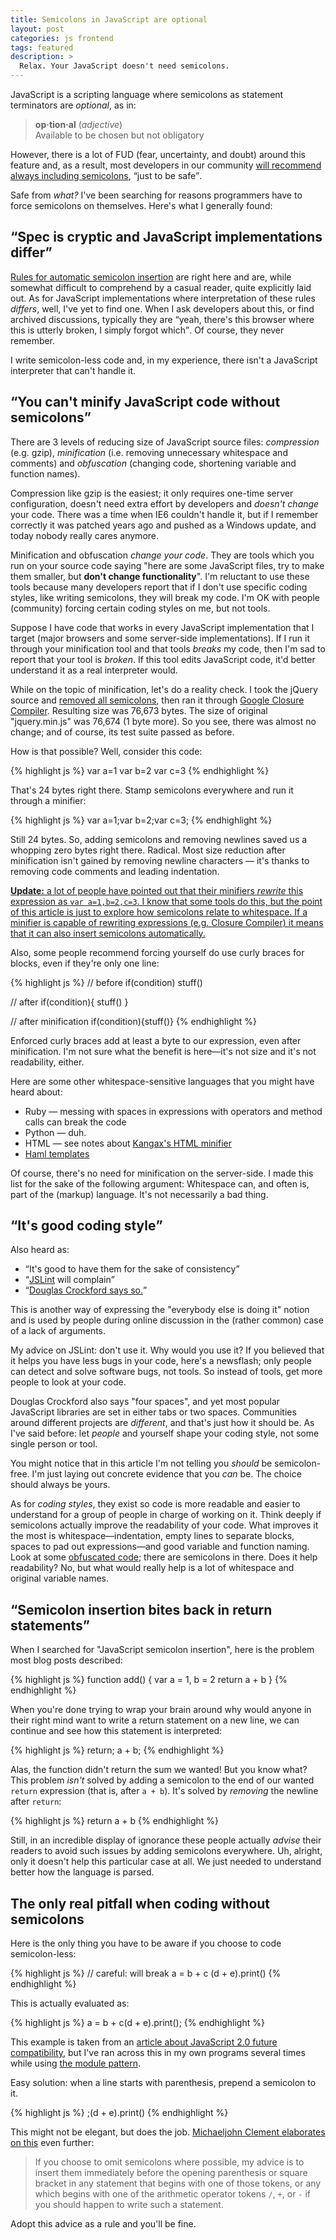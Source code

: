 ```yaml
---
title: Semicolons in JavaScript are optional
layout: post
categories: js frontend
tags: featured
description: >
  Relax. Your JavaScript doesn't need semicolons.
---
```


JavaScript is a scripting language where semicolons as statement terminators are *optional*, as in:

> <strong>op·tion·al</strong> (<i>adjective</i>)  
> Available to be chosen but not obligatory

However, there is a lot of FUD (fear, uncertainty, and doubt) around this feature and, as a result, most developers in our community [will recommend always including semicolons][so], <q>just to be safe</q>.

Safe from *what?* I've been searching for reasons programmers have to force semicolons on themselves. Here's what I generally found:


## <q>Spec is cryptic and JavaScript implementations differ</q>

[Rules for automatic semicolon insertion][insertion] are right here and are, while somewhat difficult to comprehend by a casual reader, quite explicitly laid out. As for JavaScript implementations where interpretation of these rules *differs*, well, I've yet to find one. When I ask developers about this, or find archived discussions, typically they are <q>yeah, there's this browser where this is utterly broken, I simply forgot which</q>. Of course, they never remember.

I write semicolon-less code and, in my experience, there isn't a JavaScript interpreter that can't handle it.


## <q>You can't minify JavaScript code without semicolons</q>

There are 3 levels of reducing size of JavaScript source files: *compression* (e.g. gzip), *minification* (i.e. removing unnecessary whitespace and comments) and *obfuscation* (changing code, shortening variable and function names).

Compression like gzip is the easiest; it only requires one-time server configuration, doesn't need extra effort by developers and *doesn't change* your code. There was a time when IE6 couldn't handle it, but if I remember correctly it was patched years ago and pushed as a Windows update, and today nobody really cares anymore.

Minification and obfuscation *change your code*. They are tools which you run on your source code saying "here are some JavaScript files, try to make them smaller, but **don't change functionality**". I'm reluctant to use these tools because many developers report that if I don't use specific coding styles, like writing semicolons, they will break my code. I'm OK with people (community) forcing certain coding styles on me, but not tools.

Suppose I have code that works in every JavaScript implementation that I target (major browsers and some server-side implementations). If I run it through your minification tool and that tools *breaks* my code, then I'm sad to report that your tool is *broken*. If this tool edits JavaScript code, it'd better understand it as a real interpreter would.

While on the topic of minification, let's do a reality check. I took the jQuery source and [removed all semicolons][removed], then ran it through [Google Closure Compiler][compiler]. Resulting size was 76,673 bytes. The size of original "jquery.min.js" was 76,674 (1 byte more). So you see, there was almost no change; and of course, its test suite passed as before.

How is that possible? Well, consider this code:

{% highlight js %}
var a=1
var b=2
var c=3
{% endhighlight %}

That's 24 bytes right there. Stamp semicolons everywhere and run it through a minifier:

{% highlight js %}
var a=1;var b=2;var c=3;
{% endhighlight %}

Still 24 bytes. So, adding semicolons and removing newlines saved us a whopping zero bytes right there. Radical. Most size reduction after minification isn't gained by removing newline characters — it's thanks to removing code comments and leading indentation.

<ins>**Update:** a lot of people have pointed out that their minifiers *rewrite*
this expression as `var a=1,b=2,c=3`. I know that some tools do this, but the
point of this article is just to explore how semicolons relate to whitespace. If
a minifier is capable of rewriting expressions (e.g. Closure Compiler) it means
that it can also insert semicolons automatically.</ins>

Also, some people recommend forcing yourself do use curly braces for blocks, even if they're only one line:

{% highlight js %}
// before
if(condition) stuff()

// after
if(condition){
  stuff()
}

// after minification
if(condition){stuff()}
{% endhighlight %}

Enforced curly braces add at least a byte to our expression, even after minification. I'm not sure what the benefit is here—it's not size and it's not readability, either.

Here are some other whitespace-sensitive languages that you might have heard about:

* Ruby — messing with spaces in expressions with operators and method calls can break the code
* Python — duh.
* HTML — see notes about [Kangax's HTML minifier][html]
* [Haml templates][haml]

Of course, there's no need for minification on the server-side. I made this list for the sake of the following argument: Whitespace can, and often is, part of the (markup) language. It's not necessarily a bad thing.


## <q>It's good coding style</q>

Also heard as:

* <q>It's good to have them for the sake of consistency</q>
* <q>[JSLint][] will complain</q>
* <q>[Douglas Crockford says so.][crockford]</q>

This is another way of expressing the "everybody else is doing it" notion and is used by people during online discussion in the (rather common) case of a lack of arguments.

My advice on JSLint: don't use it. Why would you use it? If you believed that it helps you have less bugs in your code, here's a newsflash; only people can detect and solve software bugs, not tools. So instead of tools, get more people to look at your code.

Douglas Crockford also says "four spaces", and yet most popular JavaScript libraries are set in either tabs or two spaces. Communities around different projects are *different*, and that's just how it should be. As I've said before: let *people* and yourself shape your coding style, not some single person or tool.

You might notice that in this article I'm not telling you *should* be semicolon-free. I'm just laying out concrete evidence that you *can* be. The choice should always be yours.

As for *coding styles*, they exist so code is more readable and easier to understand for a group of people in charge of working on it. Think deeply if semicolons actually improve the readability of your code. What improves it the most is whitespace—indentation, empty lines to separate blocks, spaces to pad out expressions—and good variable and function naming. Look at some [obfuscated code][ugly]; there are semicolons in there. Does it help readability? No, but what would really help is a lot of whitespace and original variable names.


## <q>Semicolon insertion bites back in return statements</q>

When I searched for "JavaScript semicolon insertion", here is the problem most blog posts described:

{% highlight js %}
function add() {
  var a = 1, b = 2
  return
    a + b
}
{% endhighlight %}

When you're done trying to wrap your brain around why would anyone in their right mind want to write a return statement on a new line, we can continue and see how this statement is interpreted:

{% highlight js %}
return;
  a + b;
{% endhighlight %}

Alas, the function didn't return the sum we wanted! But you know what? This problem *isn't* solved by adding a semicolon to the end of our wanted `return` expression (that is, after `a + b`). It's solved by *removing* the newline after `return`:

{% highlight js %}
return a + b
{% endhighlight %}

Still, in an incredible display of ignorance these people actually *advise* their readers to avoid such issues by adding semicolons everywhere. Uh, alright, only it doesn't help this particular case at all. We just needed to understand better how the language is parsed.


## The only real pitfall when coding without semicolons

Here is the only thing you have to be aware if you choose to code semicolon-less:

{% highlight js %}
// careful: will break
a = b + c
(d + e).print()
{% endhighlight %}

This is actually evaluated as:

{% highlight js %}
a = b + c(d + e).print();
{% endhighlight %}

This example is taken from an [article about JavaScript 2.0 future compatibility][mozilla], but I've ran across this in my own programs several times while using [the module pattern][module].

Easy solution: when a line starts with parenthesis, prepend a semicolon to it.

{% highlight js %}
;(d + e).print()
{% endhighlight %}

This might not be elegant, but does the job. [Michaeljohn Clement elaborates on this][inimino] even further:

> If you choose to omit semicolons where possible, my advice is to insert them immediately before the opening parenthesis or square bracket in any statement that begins with one of those tokens, or any which begins with one of the arithmetic operator tokens `/`, `+`, or `-` if you should happen to write such a statement.

Adopt this advice as a rule and you'll be fine.

[crockford]: http://javascript.crockford.com/code.html "Code Conventions for the JavaScript Programming Language"
[so]: http://stackoverflow.com/questions/444080/do-you-recommend-using-semicolons-after-every-statement-in-javascript "Do you recommend using semicolons after every statement in JavaScript? on StackOverflow"
[mozilla]: http://www.mozilla.org/js/language/js20-2000-07/rationale/syntax.html "Semicolon Insertion future compatibility with JavaScript 2.0"
[insertion]: http://bclary.com/2004/11/07/#a-7.9 "Automatic Semicolon Insertion in ECMAScript Language Specification"
[html]: http://perfectionkills.com/experimenting-with-html-minifier/ "Experimenting with html minifier"
[haml]: http://haml-lang.com/
[jslint]: http://www.jslint.com/ "The JavaScript Code Quality Tool"
[module]: http://www.yuiblog.com/blog/2007/06/12/module-pattern/
[ugly]: http://img.skitch.com/20100509-qf8t69ad7cpmudwdksbw5hu6te.png
[compiler]: http://code.google.com/closure/compiler/
[removed]: http://github.com/mislav/jquery/commit/4a2faf8987fc3fcb8aefc99def5b5ed2b4de190c "jQuery without semicolons"
[inimino]: http://inimino.org/~inimino/blog/javascript_semicolons "JavaScript semicolon insertion: everything you need to know"
